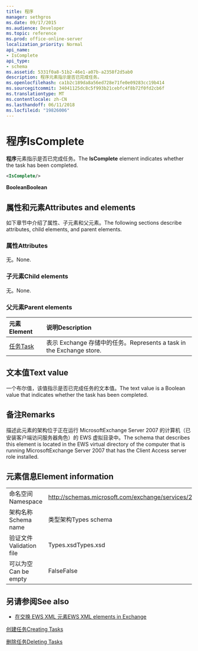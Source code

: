 ```yaml
---
title: 程序
manager: sethgros
ms.date: 09/17/2015
ms.audience: Developer
ms.topic: reference
ms.prod: office-online-server
localization_priority: Normal
api_name:
- IsComplete
api_type:
- schema
ms.assetid: 5331f0a8-51b2-46e1-a07b-a2358f2d5ab0
description: 程序元素指示是否已完成任务。
ms.openlocfilehash: ca1b2c189da8a56ed728e71fe0e09283cc19b414
ms.sourcegitcommit: 34041125dc8c5f993b21cebfc4f8b72f0fd2cb6f
ms.translationtype: MT
ms.contentlocale: zh-CN
ms.lasthandoff: 06/11/2018
ms.locfileid: "19826006"
---
```

# <a name="iscomplete"></a><span data-ttu-id="7ecc2-103">程序</span><span class="sxs-lookup"><span data-stu-id="7ecc2-103">IsComplete</span></span>

<span data-ttu-id="7ecc2-104">**程序**元素指示是否已完成任务。</span><span class="sxs-lookup"><span data-stu-id="7ecc2-104">The **IsComplete** element indicates whether the task has been completed.</span></span> 
  
```xml
<IsComplete/>
```

 <span data-ttu-id="7ecc2-105">**Boolean**</span><span class="sxs-lookup"><span data-stu-id="7ecc2-105">**Boolean**</span></span>
## <a name="attributes-and-elements"></a><span data-ttu-id="7ecc2-106">属性和元素</span><span class="sxs-lookup"><span data-stu-id="7ecc2-106">Attributes and elements</span></span>

<span data-ttu-id="7ecc2-107">如下章节中介绍了属性、子元素和父元素。</span><span class="sxs-lookup"><span data-stu-id="7ecc2-107">The following sections describe attributes, child elements, and parent elements.</span></span>
  
### <a name="attributes"></a><span data-ttu-id="7ecc2-108">属性</span><span class="sxs-lookup"><span data-stu-id="7ecc2-108">Attributes</span></span>

<span data-ttu-id="7ecc2-109">无。</span><span class="sxs-lookup"><span data-stu-id="7ecc2-109">None.</span></span>
  
### <a name="child-elements"></a><span data-ttu-id="7ecc2-110">子元素</span><span class="sxs-lookup"><span data-stu-id="7ecc2-110">Child elements</span></span>

<span data-ttu-id="7ecc2-111">无。</span><span class="sxs-lookup"><span data-stu-id="7ecc2-111">None.</span></span>
  
### <a name="parent-elements"></a><span data-ttu-id="7ecc2-112">父元素</span><span class="sxs-lookup"><span data-stu-id="7ecc2-112">Parent elements</span></span>

|<span data-ttu-id="7ecc2-113">**元素**</span><span class="sxs-lookup"><span data-stu-id="7ecc2-113">**Element**</span></span>|<span data-ttu-id="7ecc2-114">**说明**</span><span class="sxs-lookup"><span data-stu-id="7ecc2-114">**Description**</span></span>|
|:-----|:-----|
|[<span data-ttu-id="7ecc2-115">任务</span><span class="sxs-lookup"><span data-stu-id="7ecc2-115">Task</span></span>](task.md) <br/> |<span data-ttu-id="7ecc2-116">表示 Exchange 存储中的任务。</span><span class="sxs-lookup"><span data-stu-id="7ecc2-116">Represents a task in the Exchange store.</span></span>  <br/> |
   
## <a name="text-value"></a><span data-ttu-id="7ecc2-117">文本值</span><span class="sxs-lookup"><span data-stu-id="7ecc2-117">Text value</span></span>

<span data-ttu-id="7ecc2-118">一个布尔值，该值指示是否已完成任务的文本值。</span><span class="sxs-lookup"><span data-stu-id="7ecc2-118">The text value is a Boolean value that indicates whether the task has been completed.</span></span>
  
## <a name="remarks"></a><span data-ttu-id="7ecc2-119">备注</span><span class="sxs-lookup"><span data-stu-id="7ecc2-119">Remarks</span></span>

<span data-ttu-id="7ecc2-120">描述此元素的架构位于正在运行 MicrosoftExchange Server 2007 的计算机（已安装客户端访问服务器角色）的 EWS 虚拟目录中。</span><span class="sxs-lookup"><span data-stu-id="7ecc2-120">The schema that describes this element is located in the EWS virtual directory of the computer that is running MicrosoftExchange Server 2007 that has the Client Access server role installed.</span></span>
  
## <a name="element-information"></a><span data-ttu-id="7ecc2-121">元素信息</span><span class="sxs-lookup"><span data-stu-id="7ecc2-121">Element information</span></span>

|||
|:-----|:-----|
|<span data-ttu-id="7ecc2-122">命名空间</span><span class="sxs-lookup"><span data-stu-id="7ecc2-122">Namespace</span></span>  <br/> |http://schemas.microsoft.com/exchange/services/2006/types  <br/> |
|<span data-ttu-id="7ecc2-123">架构名称</span><span class="sxs-lookup"><span data-stu-id="7ecc2-123">Schema name</span></span>  <br/> |<span data-ttu-id="7ecc2-124">类型架构</span><span class="sxs-lookup"><span data-stu-id="7ecc2-124">Types schema</span></span>  <br/> |
|<span data-ttu-id="7ecc2-125">验证文件</span><span class="sxs-lookup"><span data-stu-id="7ecc2-125">Validation file</span></span>  <br/> |<span data-ttu-id="7ecc2-126">Types.xsd</span><span class="sxs-lookup"><span data-stu-id="7ecc2-126">Types.xsd</span></span>  <br/> |
|<span data-ttu-id="7ecc2-127">可以为空</span><span class="sxs-lookup"><span data-stu-id="7ecc2-127">Can be empty</span></span>  <br/> |<span data-ttu-id="7ecc2-128">False</span><span class="sxs-lookup"><span data-stu-id="7ecc2-128">False</span></span>  <br/> |
   
## <a name="see-also"></a><span data-ttu-id="7ecc2-129">另请参阅</span><span class="sxs-lookup"><span data-stu-id="7ecc2-129">See also</span></span>



- [<span data-ttu-id="7ecc2-130">在交换 EWS XML 元素</span><span class="sxs-lookup"><span data-stu-id="7ecc2-130">EWS XML elements in Exchange</span></span>](ews-xml-elements-in-exchange.md)


[<span data-ttu-id="7ecc2-131">创建任务</span><span class="sxs-lookup"><span data-stu-id="7ecc2-131">Creating Tasks</span></span>](http://msdn.microsoft.com/library/0ef97334-e8a0-4f67-a23a-dd9e2bbad49f%28Office.15%29.aspx)
  
[<span data-ttu-id="7ecc2-132">删除任务</span><span class="sxs-lookup"><span data-stu-id="7ecc2-132">Deleting Tasks</span></span>](http://msdn.microsoft.com/library/a3d7e25f-8a35-4901-b1d9-d31f418ab340%28Office.15%29.aspx)

